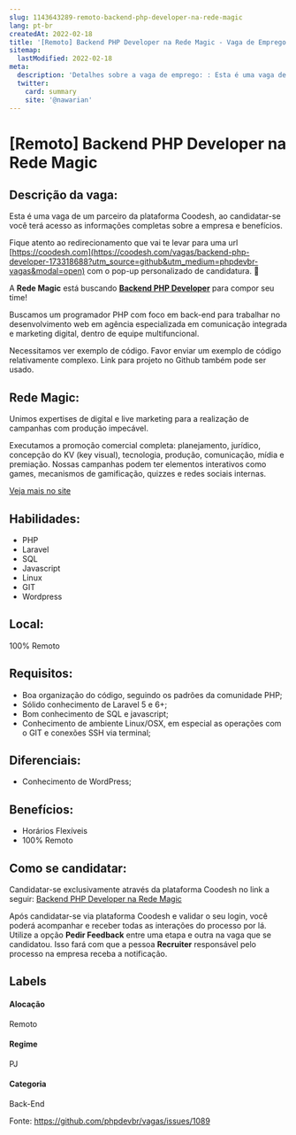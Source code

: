 ```yaml
---
slug: 1143643289-remoto-backend-php-developer-na-rede-magic
lang: pt-br
createdAt: 2022-02-18
title: '[Remoto] Backend PHP Developer na Rede Magic - Vaga de Emprego'
sitemap:
  lastModified: 2022-02-18
meta:
  description: 'Detalhes sobre a vaga de emprego: : Esta é uma vaga de um parceiro da plataforma Coodesh, ao candidatar-se você terá acesso as informações completas sobre a empresa e benefícios.  Fique atento ao redirecionamento que vai te levar para uma url [https://coodesh.com](https://coodesh.com/vagas/backend-php-developer-173318688?utm_source=github&utm_medium=phpdevbr-vagas&modal=open) com o pop-up personalizado de candidatura. 👋 <p>A <strong>Rede Magic</strong> está buscando <strong><ins>Backend PHP Developer</ins></strong> para compor seu time!</p> <p>Buscamos um programador PHP com foco em back-end para trabalhar no desenvolvimento web em agência especializada em comunicação integrada e marketing digital, dentro de equipe multifuncional.</p> <p>Necessitamos ver exemplo de código. Favor enviar um exemplo de código relativamente complexo. Link para projeto no Github também pode ser usado.</p>'
  twitter:
    card: summary
    site: '@nawarian'
---
```


# [Remoto] Backend PHP Developer na Rede Magic

## Descrição da vaga: 
Esta é uma vaga de um parceiro da plataforma Coodesh, ao candidatar-se você terá acesso as informações completas sobre a empresa e benefícios.


Fique atento ao redirecionamento que vai te levar para uma url [https://coodesh.com](https://coodesh.com/vagas/backend-php-developer-173318688?utm_source=github&utm_medium=phpdevbr-vagas&modal=open) com o pop-up personalizado de candidatura. 👋
<p>A <strong>Rede Magic</strong> está buscando <strong><ins>Backend PHP Developer</ins></strong> para compor seu time!</p>
<p>Buscamos um programador PHP com foco em back-end para trabalhar no desenvolvimento web em agência especializada em comunicação integrada e marketing digital, dentro de equipe multifuncional.</p>
<p>Necessitamos ver exemplo de código. Favor enviar um exemplo de código relativamente complexo. Link para projeto no Github também pode ser usado.</p>

## Rede Magic: 
 <p>Unimos expertises de digital e live marketing para a realização de campanhas com produção impecável.</p>

<p>Executamos a promoção comercial completa: planejamento, jurídico, concepção do KV (key visual), tecnologia, produção, comunicação, mídia e premiação. Nossas campanhas podem ter elementos interativos como games, mecanismos de gamificação, quizzes e redes sociais internas.</p><a href='https://coodesh.com/empresas/rede-magic'>Veja mais no site</a>

 ## Habilidades: 
 - PHP 
- Laravel 
- SQL 
- Javascript 
- Linux 
- GIT 
- Wordpress
## Local: 
 100% Remoto
## Requisitos: 
 - Boa organização do código, seguindo os padrões da comunidade PHP; 
- Sólido conhecimento de Laravel 5 e 6+; 
- Bom conhecimento de SQL e javascript; 
- Conhecimento de ambiente Linux/OSX, em especial as operações com o GIT e conexões SSH via terminal;
## Diferenciais: 
 - Conhecimento de WordPress;
## Benefícios: 
 - Horários Flexíveis 
- 100% Remoto
## Como se candidatar:
Candidatar-se exclusivamente através da plataforma Coodesh no link a seguir: [Backend PHP Developer na Rede Magic](https://coodesh.com/vagas/backend-php-developer-173318688?utm_source=github&utm_medium=phpdevbr-vagas&modal=open)


Após candidatar-se via plataforma Coodesh e validar o seu login, você poderá acompanhar e receber todas as interações do processo por lá. Utilize a opção **Pedir Feedback** entre uma etapa e outra na vaga que se candidatou. Isso fará com que a pessoa **Recruiter** responsável pelo processo na empresa receba a notificação.
## Labels
#### Alocação
Remoto
#### Regime
PJ
#### Categoria
Back-End

Fonte: https://github.com/phpdevbr/vagas/issues/1089